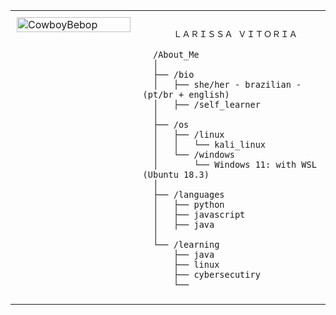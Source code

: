 <table style="width: 100%; border-collapse: collapse;">
  <tr>
    <td style="width: 40%; vertical-align: top; padding: 10px;">
      <img src="https://i.pinimg.com/736x/0f/b6/d8/0fb6d8f5fe193ecabafd22ce2ac081ed.jpg" alt="CowboyBebop" style="width: 100%; border: none;"/>
    </td>
    <td style="width: 60%; vertical-align: top; padding: 10px;">
      <p style="font-family: monospace; font-size: 16px;">
        
          ＬＡＲＩＳＳＡ ＶＩＴＯＲＩＡ
  </p>

      /About_Me
      │
      ├── /bio
      │   ├── she/her - brazilian - (pt/br + english)
      │   ├── /self_learner
      │
      ├── /os
      │   ├── /linux
      │   │   └── kali_linux
      │   └── /windows
      │       └── Windows 11: with WSL (Ubuntu 18.3)
      │
      ├── /languages
      │   ├── python
      │   ├── javascript
      │   ├── java
      │
      └── /learning
          ├── java
          ├── linux
          ├── cybersecutiry
          └── 
   </td>
  </tr>
</table>
